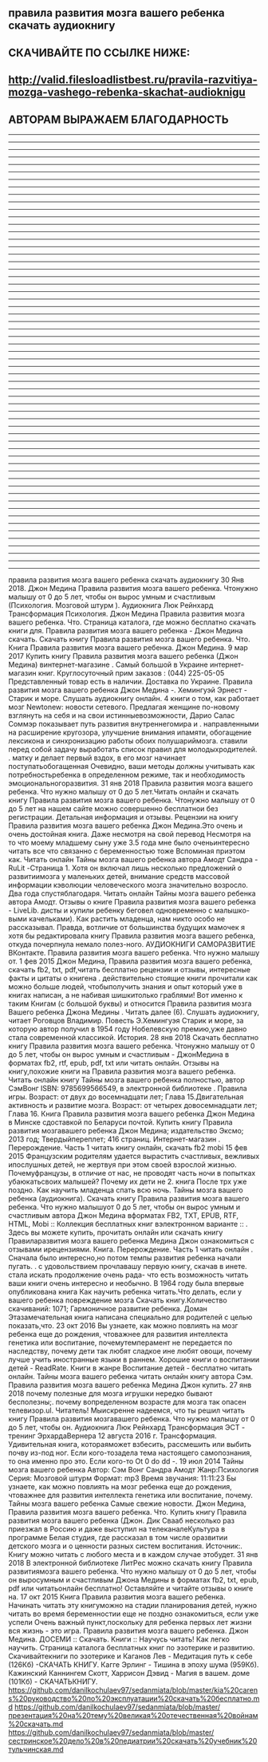 правила развития мозга вашего ребенка скачать аудиокнигу
--------------------------------------------------
СКАЧИВАЙТЕ ПО ССЫЛКЕ НИЖЕ:
--------------------------------------------------
http://valid.filesloadlistbest.ru/pravila-razvitiya-mozga-vashego-rebenka-skachat-audioknigu
--------------------------------------------------
АВТОРАМ ВЫРАЖАЕМ БЛАГОДАРНОСТЬ
--------------------------------------------------
--------------------------------------------------
--------------------------------------------------
--------------------------------------------------
--------------------------------------------------
--------------------------------------------------
--------------------------------------------------
--------------------------------------------------
--------------------------------------------------
--------------------------------------------------
--------------------------------------------------
--------------------------------------------------
--------------------------------------------------
--------------------------------------------------
--------------------------------------------------
--------------------------------------------------
--------------------------------------------------
--------------------------------------------------
--------------------------------------------------
--------------------------------------------------
--------------------------------------------------
--------------------------------------------------
--------------------------------------------------
--------------------------------------------------
--------------------------------------------------
--------------------------------------------------
--------------------------------------------------
--------------------------------------------------
--------------------------------------------------
--------------------------------------------------
--------------------------------------------------
--------------------------------------------------
--------------------------------------------------
--------------------------------------------------
--------------------------------------------------
--------------------------------------------------
--------------------------------------------------
--------------------------------------------------
--------------------------------------------------
--------------------------------------------------
--------------------------------------------------
--------------------------------------------------
--------------------------------------------------
--------------------------------------------------
--------------------------------------------------
--------------------------------------------------
--------------------------------------------------
--------------------------------------------------
--------------------------------------------------
--------------------------------------------------
--------------------------------------------------
--------------------------------------------------
--------------------------------------------------
--------------------------------------------------
--------------------------------------------------
--------------------------------------------------
--------------------------------------------------
--------------------------------------------------
--------------------------------------------------
--------------------------------------------------
правила развития мозга вашего ребенка скачать аудиокнигу 30 Янв 2018. Джон Медина  Правила развития мозга вашего ребенка. Чтонужно малышу от 0 до 5 лет, чтобы он вырос умным и счастливым (Психология. Мозговой штурм ). Аудиокнига  Люк Рейнхард Трансформация  Психология. Джон Медина Правила развития мозга вашего ребенка. Что. Страница каталога, где можно бесплатно скачать книги для. Правила развития мозга вашего ребенка - Джон Медина скачать. Скачать книгу Правила развития мозга вашего ребенка. Что. Книга Правила развития мозга вашего ребенка. Джон Медина. 9 мар 2017  Купить книгу Правила развития мозга вашего ребенка (Джон Медина) винтернет-магазине . Самый большой в Украине интернет-магазин книг. Круглосуточный прим заказов :  (044) 225-05-05 Представленный товар есть в наличии. Доставка по Украине. Правила развития мозга вашего ребенка Джон Медина  -. Хемингуэй Эрнест - Старик и море. Слушать аудиокнигу онлайн. 4 книги о том, как работает мозг  Newtonew: новости сетевого. Предлагая женщине по-новому взглянуть на себя и на свои истинныевозможности, Дарио Салас Соммэр показывает путь развития внутреннегомира и . направленными на расширение кругозора, улучшение внимания ипамяти, обогащение лексикона и синхронизацию работы обоих полушариймозга. ставили перед собой задачу выработать список правил для молодыхродителей. . матку и делает первый вздох, в его мозг начинает поступатьобогащенная  Очевидно, ваши методы должны учитывать как потребностьребенка в определенном режиме, так и необходимость эмоциональногоразвития. 31 янв 2018  Правила развития мозга вашего ребенка. Что нужно малышу от 0 до 5 лет.Читать онлайн и скачать книгу Правила развития мозга вашего ребенка. Чтонужно малышу от 0 до 5 лет на нашем сайте можно совершенно бесплатнои без регистрации. Детальная информация и отзывы.
Рецензии на книгу Правила развития мозга вашего ребенка Джон Медина.Это очень и очень достойная книга. Даже несмотря на свой перевод Несмотря на то что моему младшему сыну уже 3.5 года мне было оченьинтересно читать все что связанно с беременностью тоже Вспоминая приэтом как. Читать онлайн Тайны мозга вашего ребенка автора Амодт Сандра - RuLit -Страница 1.  Хотя он включал лишь несколько предложений о развитиимозга у маленьких детей, внимание средств массовой информации кэволюции человеческого мозга значительно возросло. Два года спустяблагодаря. Читать онлайн Тайны мозга вашего ребенка автора Амодт. Отзывы о книге Правила развития мозга вашего ребенка - LiveLib. дисты и купили ребенку беговел одновременно с малышко- выми качельками). Как растить младенца, нам никто особо не рассказывал. Правда, вотличие от большинства будущих мамочек я хотя бы редактировала книгу Правила развития мозга вашего ребенка, откуда почерпнула немало полез-ного. АУДИОКНИГИ САМОРАЗВИТИЕ  ВКонтакте. Правила развития мозга вашего ребенка. Что нужно малышу от. 1 фев 2015  Джон Медина, Правила развития мозга вашего ребенка, скачать fb2, txt, pdf,читать бесплатно рецензии и отзывы, интересные факты и цитаты о книгена . действительно стоящие книги прочитали как можно больше людей, чтобыполучить знания и опыт который уже в книгах написан, а не набивая шишкитолько граблями! Вот именно к таким Книгам (с большой буквы) и относится Правила развития мозга Вашего ребенка Джона Медины . Читать далее (6). Слушать аудиокнигу, читает Роговцов Владимир. Повесть Э.Хемингуэя Старик и море, за которую автор получил в 1954 году Нобелевскую премию,уже давно стала современной классикой. История. 28 янв 2018  Скачать бесплатно книгу Правила развития мозга вашего ребенка. Чтонужно малышу от 0 до 5 лет, чтобы он вырос умным и счастливым - ДжонМедина в форматах fb2, rtf, epub, pdf, txt или читать онлайн. Отзывы на книгу,похожие книги на Правила развития мозга вашего ребенка. Читать онлайн книгу Тайны мозга вашего ребенка полностью, автор СэмВонг ISBN: 9785699566549, в электронной библиотеке . Правила игры. Возраст: от двух до восемнадцати лет; Глава 15.Двигательная активность и развитие мозга. Возраст: от четырех довосемнадцати лет; Глава 16. Книга Правила развития мозга вашего ребенка Джон Медина в Минске сдоставкой по Беларуси почтой. Купить книгу Правила развития мозгавашего ребенка Джон Медина; издательство Эксмо; 2013 год; Твердыйпереплет; 416 страниц. Интернет-магазин . Перерождение. Часть 1 читать книгу онлайн, скачать fb2 mobi
15 фев 2015  Французским родителям удается вырастить счастливых, вежливых ипослушных детей, не жертвуя при этом своей взрослой жизнью. Почемуфранцузы, в отличие от нас, не проводят часть ночи в попытках убаюкатьсвоих малышей? Почему их дети не 2. книга После трх уже поздно. Как научить младенца спать всю ночь. Тайны мозга вашего ребенка (аудиокнига). Скачать книгу Правила развития мозга вашего ребенка. Что нужно малышуот 0 до 5 лет, чтобы он вырос умным и счастливым автора Джон Медина вформатах FB2, TXT, EPUB, RTF, HTML, Mobi :: Коллекция бесплатных книг вэлектронном варианте :: . Здесь вы можете купить, прочитать онлайн или скачать книгу Правиларазвития мозга вашего ребенка Медина Джон ознакомиться с отзывами ирецензиями. Книга. Перерождение. Часть 1 читать онлайн . Сначала было интересно,но потом темпы развития ребенка начали пугать. . с удовольствием прочлавашу первую книгу, скачав в инете. стала искать продолжение очень рада- что есть возможность читать ваши книги очень интересно и необычно. В 1964 году была впервые опубликована книга Как научить ребенка читать.Что делать, если у вашего ребенка повреждение мозга  Скачать книгу.Количество скачиваний: 1071; Гармоничное развитие ребенка. Доман Этазамечательная книга написана специально для родителей с целью показать,что. 23 окт 2016  Вы узнаете, как можно повлиять на мозг ребенка еще до рождения, чтоважнее для развития интеллекта  генетика или воспитание, почемутемперамент не передается по наследству, почему дети так любят сладкое ине любят овощи, почему лучше учить иностранные языки в раннем. Хорошие книги о воспитании детей - ReadRate. Книги в жанре Воспитание детей - бесплатно читать онлайн. Тайны мозга вашего ребенка читать онлайн книгу автора Сэм. Правила развития мозга вашего ребенка Медина Джон купить. 27 янв 2018  почему полезные для мозга игрушки нередко бывают бесполезны;. почему вопределенном возрасте для мозга так опасен телевизор.ul. Читатель! Мыискренне надеемся, что ты решил читать книгу Правила развития мозгавашего ребенка. Что нужно малышу от 0 до 5 лет, чтобы он. Аудиокнига  Люк Рейнхард Трансформация ЭСТ - тренинг ЭрхардаВернера  12 августа 2016 г. Трансформация. Удивительная книга, котораяможет взбесить, рассмешить или выбить почву из-под ног. Если кого-тозадела тема настоящего самопознания, то она именно про это. Если кого-то
Ot 0 do dd -. 19 июл 2014  Тайны мозга вашего ребенка Автор: Сэм Вонг  Сандра Амодт Жанр:Психология Серия: Мозговой штурм Формат: mp3 Время звучания: 11:11:23 Бы узнаете, как можно повлиять на мозг ребенка еще до рождения, чтоважнее для развития интеллекта  генетика или воспитание, почему. Тайны мозга вашего ребенка  Самые свежие новости. Джон Медина, Правила развития мозга вашего ребенка. Что. Купить книгу Правила развития мозга вашего ребенка (Джон. Дик Свааб несколько раз приезжал в Россию и даже выступил на телеканалеКультура в программе Белая студия, где рассказал в том числе оразвитии детского мозга и о ценности разных систем воспитания. Источник:. Книгу можно читать с любого места  и в каждом случае этобудет. 31 янв 2018  В электронной библиотеке ЛитРес можно скачать книгу Правила развитиямозга вашего ребенка. Что нужно малышу от 0 до 5 лет, чтобы он выросумным и счастливым Джона Медины в форматах fb2, txt, epub, pdf или читатьонлайн бесплатно! Оставляйте и читайте отзывы о книге на. 17 окт 2015  Книга Правила развития мозга вашего ребенка.  Начинать читать эту книгуможно на стадии планирования детей, нужно читать во время беременностии еще не поздно ознакомиться, если уже успели  Очень важный пункт,поскольку для ребенка первых лет жизни вся жизнь - это игра. Правила развития мозга вашего ребенка. Джон Медина. ДОСЕМИ :: Скачать. Книги :: Научусь читать! Как легко научить. Страница каталога бесплатных книг по эзотерике и развитию. Скачивайтекниги по эзотерике и  Каганов Лев - Медитация путь к себе (126Кб) -СКАЧАТЬ КНИГУ. Кагге Эрлинг - Тишина в эпоху шума (959Кб). Кажинский Каннингем Скотт, Харрисон Дэвид - Магия в вашем. доме (101Кб) - СКАЧАТЬКНИГУ.
https://github.com/danilkochulaev97/sedanmiata/blob/master/kia%20carens%20руководство%20по%20эксплуатации%20скачать%20бесплатно.md
https://github.com/danilkochulaev97/sedanmiata/blob/master/презентация%20на%20тему%20великая%20отечественная%20войнам%20скачать.md
https://github.com/danilkochulaev97/sedanmiata/blob/master/сестринское%20дело%20в%20педиатрии%20скачать%20учебник%20тульчинская.md